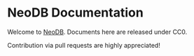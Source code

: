 NeoDB Documentation
===================

Welcome to [NeoDB](https://neodb.social). Documents here are released under CC0.

Contribution via pull requests are highly appreciated!
